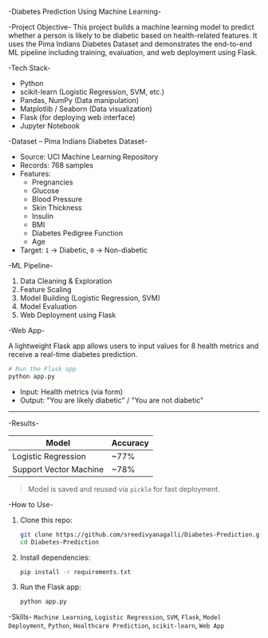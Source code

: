 -Diabetes Prediction Using Machine Learning-

-Project Objective-
This project builds a machine learning model to predict whether a person is likely to be diabetic based on health-related features. It uses the Pima Indians Diabetes Dataset and demonstrates the end-to-end ML pipeline including training, evaluation, and web deployment using Flask.

-Tech Stack-
- Python
- scikit-learn (Logistic Regression, SVM, etc.)
- Pandas, NumPy (Data manipulation)
- Matplotlib / Seaborn (Data visualization)
- Flask (for deploying web interface)
- Jupyter Notebook

-Dataset – Pima Indians Diabetes Dataset-
- Source: UCI Machine Learning Repository
- Records: 768 samples
- Features:
  - Pregnancies
  - Glucose
  - Blood Pressure
  - Skin Thickness
  - Insulin
  - BMI
  - Diabetes Pedigree Function
  - Age
- Target: `1` → Diabetic, `0` → Non-diabetic

-ML Pipeline-
1. Data Cleaning & Exploration
2. Feature Scaling
3. Model Building (Logistic Regression, SVM)
4. Model Evaluation
5. Web Deployment using Flask

-Web App-

A lightweight Flask app allows users to input values for 8 health metrics and receive a real-time diabetes prediction.

```bash
# Run the Flask app
python app.py
```

- Input: Health metrics (via form)
- Output: "You are likely diabetic" / "You are not diabetic"

---

-Results-

| Model                  | Accuracy |
|------------------------|----------|
| Logistic Regression    | ~77%     |
| Support Vector Machine | ~78%     |

> Model is saved and reused via `pickle` for fast deployment.

-How to Use-
1. Clone this repo:
   ```bash
   git clone https://github.com/sreedivyanagalli/Diabetes-Prediction.git
   cd Diabetes-Prediction
   ```
2. Install dependencies:
   ```bash
   pip install -r requirements.txt
   ```
3. Run the Flask app:
   ```bash
   python app.py
   ```
   
-Skills-
`Machine Learning`, `Logistic Regression`, `SVM`, `Flask`, `Model Deployment`, `Python`, `Healthcare Prediction`, `scikit-learn`, `Web App`
